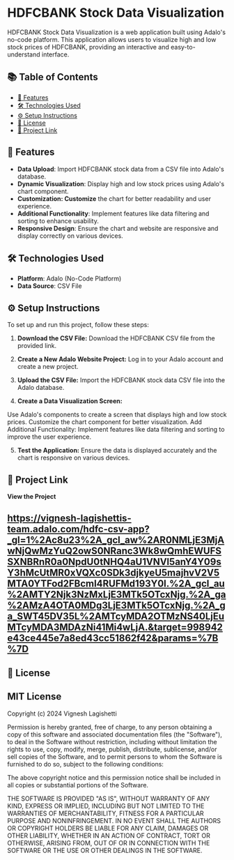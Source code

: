 # HDFCBANK Stock Data Visualization

HDFCBANK Stock Data Visualization is a web application built using Adalo's no-code platform. This application allows users to visualize high and low stock prices of HDFCBANK, providing an interactive and easy-to-understand interface.

## 📚 Table of Contents

- [🚀 Features](#features)
- [🛠️ Technologies Used](#technologies-used)
- [⚙️ Setup Instructions](#setup-instructions)
- [📝 License](#license)
- [🔗 Project Link](#project-link)

## 🚀 Features

- **Data Upload**: Import HDFCBANK stock data from a CSV file into Adalo's database.
- **Dynamic Visualization**: Display high and low stock prices using Adalo's chart component.
- **Customization: Customize** the chart for better readability and user experience.
- **Additional Functionality**: Implement features like data filtering and sorting to enhance      usability.
- **Responsive Design**: Ensure the chart and website are responsive and display correctly on various devices.

  
## 🛠️ Technologies Used

- **Platform**: Adalo (No-Code Platform)
- **Data Source**: CSV File
  
## ⚙️ Setup Instructions
To set up and run this project, follow these steps:

1. **Download the CSV File:**
Download the HDFCBANK CSV file from the provided link.

2. **Create a New Adalo Website Project:**
Log in to your Adalo account and create a new project.

3. **Upload the CSV File:**
Import the HDFCBANK stock data CSV file into the Adalo database.

4. **Create a Data Visualization Screen:**

Use Adalo's components to create a screen that displays high and low stock prices.
Customize the chart component for better visualization.
Add Additional Functionality:
Implement features like data filtering and sorting to improve the user experience.

5. **Test the Application:**
Ensure the data is displayed accurately and the chart is responsive on various devices.

## 🔗 Project Link
**View the Project** 
## https://vignesh-lagishettis-team.adalo.com/hdfc-csv-app?_gl=1%2Ac8u23%2A_gcl_aw%2AR0NMLjE3MjAwNjQwMzYuQ2owS0NRanc3Wk8wQmhEWUFSSXNBRnR0a0NpdU0tNHQ4aU1VNVl5anY4Y09sY3hMcUtMR0xVQXc0SDk3djkyeU5majhvV2V5MTA0YTFod2FBcmI4RUFMd193Y0I.%2A_gcl_au%2AMTY2Njk3NzMxLjE3MTk5OTcxNjg.%2A_ga%2AMzA4OTA0MDg3LjE3MTk5OTcxNjg.%2A_ga_SWT45DV35L%2AMTcyMDA2OTMzNS40LjEuMTcyMDA3MDAzNi41Mi4wLjA.&target=998942e43ce445e7a8ed43cc51862f42&params=%7B%7D

## 📝 License
## MIT License

Copyright (c) 2024 Vignesh Lagishetti

Permission is hereby granted, free of charge, to any person obtaining a copy of this software and associated documentation files (the "Software"), to deal in the Software without restriction, including without limitation the rights to use, copy, modify, merge, publish, distribute, sublicense, and/or sell copies of the Software, and to permit persons to whom the Software is furnished to do so, subject to the following conditions:

The above copyright notice and this permission notice shall be included in all copies or substantial portions of the Software.

THE SOFTWARE IS PROVIDED "AS IS", WITHOUT WARRANTY OF ANY KIND, EXPRESS OR IMPLIED, INCLUDING BUT NOT LIMITED TO THE WARRANTIES OF MERCHANTABILITY, FITNESS FOR A PARTICULAR PURPOSE AND NONINFRINGEMENT. IN NO EVENT SHALL THE AUTHORS OR COPYRIGHT HOLDERS BE LIABLE FOR ANY CLAIM, DAMAGES OR OTHER LIABILITY, WHETHER IN AN ACTION OF CONTRACT, TORT OR OTHERWISE, ARISING FROM, OUT OF OR IN CONNECTION WITH THE SOFTWARE OR THE USE OR OTHER DEALINGS IN THE SOFTWARE.
